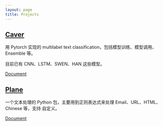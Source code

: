 ```yaml
---
layout: page
title: Projects
---
```


## [Caver](https://github.com/guokr/Caver)

用 Pytorch 实现的 multilabel text classification，包括模型训练、模型调用、Ensemble
等。

目前已有 CNN、LSTM、SWEN、HAN 这些模型。

[Document](https://guokr.github.io/Caver)

## [Plane](https://github.com/kemingy/Plane)

一个文本处理的 Python 包，主要用到正则表达式来处理 Email、URL、HTML、Chinese 等，支持
自定义。

[Document](https://kemingy.github.io/Plane/)
